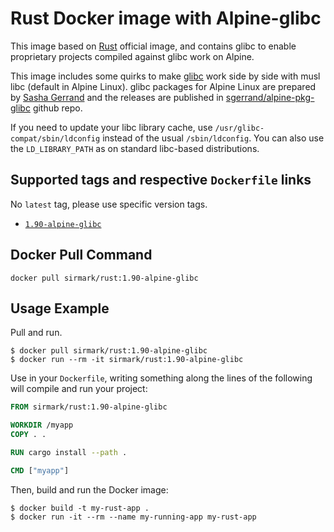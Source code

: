 # Rust Docker image with Alpine-glibc
This image based on [Rust](https://hub.docker.com/_/rust) official image, and contains glibc to enable proprietary projects compiled against glibc work on Alpine.

This image includes some quirks to make [glibc](https://www.gnu.org/software/libc/) work side by side with musl libc (default in Alpine Linux). glibc packages for Alpine Linux are prepared by [Sasha Gerrand](https://github.com/sgerrand) and the releases are published in [sgerrand/alpine-pkg-glibc](https://github.com/sgerrand/alpine-pkg-glibc) github repo.

If you need to update your libc library cache, use `/usr/glibc-compat/sbin/ldconfig` instead of the usual `/sbin/ldconfig`. You can also use the `LD_LIBRARY_PATH` as on standard libc-based distributions.

## Supported tags and respective `Dockerfile` links
No `latest` tag, please use specific version tags.

 - [`1.90-alpine-glibc`](https://github.com/Docker-Hub-sirmark/docker-rust-alpine-glibc/blob/main/1.90/alpine-glibc/Dockerfile)

## Docker Pull Command

```console
docker pull sirmark/rust:1.90-alpine-glibc
```

## Usage Example
Pull and run.
```console
$ docker pull sirmark/rust:1.90-alpine-glibc
$ docker run --rm -it sirmark/rust:1.90-alpine-glibc
```

Use in your `Dockerfile`, writing something along the lines of the following will compile and run your project:
```dockerfile
FROM sirmark/rust:1.90-alpine-glibc

WORKDIR /myapp
COPY . .

RUN cargo install --path .

CMD ["myapp"]
```
Then, build and run the Docker image:

```console
$ docker build -t my-rust-app .
$ docker run -it --rm --name my-running-app my-rust-app
```

